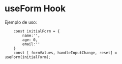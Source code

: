 # useForm Hook

Ejemplo de uso:

```
    const initialForm = {
        name:'',
        age: 0,
        email:''
    }
    const [ formValues, handleInputChange, reset] = useForm(initialForm);
```

